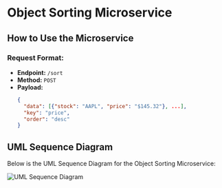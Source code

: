# Object Sorting Microservice

## How to Use the Microservice

### Request Format:
- **Endpoint:** `/sort`
- **Method:** `POST`
- **Payload:**
  ```json
  {
    "data": [{"stock": "AAPL", "price": "$145.32"}, ...],
    "key": "price",
    "order": "desc"
  }

## UML Sequence Diagram

Below is the UML Sequence Diagram for the Object Sorting Microservice:

![UML Sequence Diagram](uml_sequence_diagram.png)
